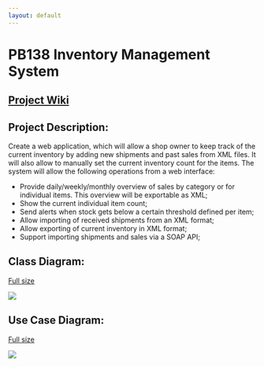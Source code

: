 ```yaml
---
layout: default
---
```


# PB138 Inventory Management System

## [Project Wiki](https://github.com/mschvarc/PB138-Inventory-Management/wiki)

## Project Description:
Create a web application, which will allow a shop owner to keep track of the current inventory by adding new shipments and past sales from XML files. It will also allow to manually set the current inventory count for the items. The system will allow the following operations from a web interface:
* Provide daily/weekly/monthly overview of sales by category or for individual items. This overview will be exportable as XML;
* Show the current individual item count;
* Send alerts when stock gets below a certain threshold defined per item;
* Allow importing of received shipments from an XML format;
* Allow exporting of current inventory in XML format;
* Support importing shipments and sales via a SOAP API;


## Class Diagram:
[Full size](https://mschvarc.github.io/PB138-Inventory-Management/images/ClassDiagram1.png)


![](https://mschvarc.github.io/PB138-Inventory-Management/images/ClassDiagram1.png)

## Use Case Diagram:
[Full size](https://mschvarc.github.io/PB138-Inventory-Management/images/UseCaseDiagram1.png)

![](https://mschvarc.github.io/PB138-Inventory-Management/images/UseCaseDiagram1.png)
